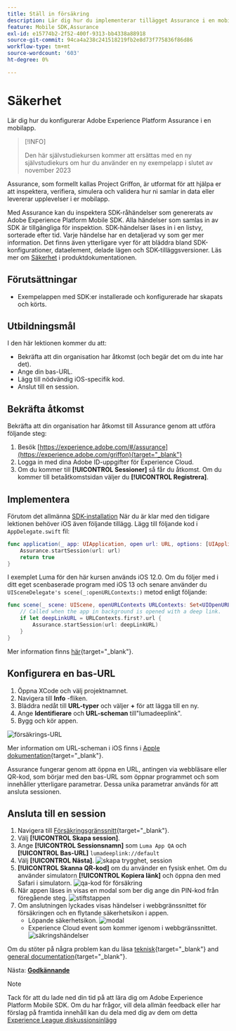 ```yaml
---
title: Ställ in försäkring
description: Lär dig hur du implementerar tillägget Assurance i en mobilapp.
feature: Mobile SDK,Assurance
exl-id: e15774b2-2f52-400f-9313-bb4338a88918
source-git-commit: 94ca4a238c241518219fb2e8d73f775836f86d86
workflow-type: tm+mt
source-wordcount: '603'
ht-degree: 0%

---
```


# Säkerhet

Lär dig hur du konfigurerar Adobe Experience Platform Assurance i en mobilapp.

>[!INFO]
>
> Den här självstudiekursen kommer att ersättas med en ny självstudiekurs om hur du använder en ny exempelapp i slutet av november 2023

Assurance, som formellt kallas Project Griffon, är utformat för att hjälpa er att inspektera, verifiera, simulera och validera hur ni samlar in data eller levererar upplevelser i er mobilapp.

Med Assurance kan du inspektera SDK-råhändelser som genererats av Adobe Experience Platform Mobile SDK. Alla händelser som samlas in av SDK är tillgängliga för inspektion. SDK-händelser läses in i en listvy, sorterade efter tid. Varje händelse har en detaljerad vy som ger mer information. Det finns även ytterligare vyer för att bläddra bland SDK-konfigurationer, dataelement, delade lägen och SDK-tilläggsversioner. Läs mer om [Säkerhet](https://experienceleague.adobe.com/docs/experience-platform/assurance/home.html) i produktdokumentationen.


## Förutsättningar

* Exempelappen med SDK:er installerade och konfigurerade har skapats och körts.

## Utbildningsmål

I den här lektionen kommer du att:

* Bekräfta att din organisation har åtkomst (och begär det om du inte har det).
* Ange din bas-URL.
* Lägg till nödvändig iOS-specifik kod.
* Anslut till en session.

## Bekräfta åtkomst

Bekräfta att din organisation har åtkomst till Assurance genom att utföra följande steg:

1. Besök [https://experience.adobe.com/#/assurance](https://experience.adobe.com/griffon){target="_blank"}
1. Logga in med dina Adobe ID-uppgifter för Experience Cloud.
1. Om du kommer till **[!UICONTROL Sessioner]** så får du åtkomst. Om du kommer till betaåtkomstsidan väljer du **[!UICONTROL Registrera]**.

## Implementera

Förutom det allmänna [SDK-installation](install-sdks.md) När du är klar med den tidigare lektionen behöver iOS även följande tillägg. Lägg till följande kod i `AppDelegate.swift` fil:

```swift
func application(_ app: UIApplication, open url: URL, options: [UIApplication.OpenURLOptionsKey: Any] = [:]) -> Bool {
    Assurance.startSession(url: url)
    return true
}
```

I exemplet Luma för den här kursen används iOS 12.0. Om du följer med i ditt eget scenbaserade program med iOS 13 och senare använder du `UISceneDelegate's scene(_:openURLContexts:)` metod enligt följande:

```swift
func scene(_ scene: UIScene, openURLContexts URLContexts: Set<UIOpenURLContext>) {
    // Called when the app in background is opened with a deep link.
    if let deepLinkURL = URLContexts.first?.url {
        Assurance.startSession(url: deepLinkURL)
    }
}
```

Mer information finns [här](https://developer.adobe.com/client-sdks/documentation/platform-assurance-sdk/api-reference/){target="_blank"}.

## Konfigurera en bas-URL

1. Öppna XCode och välj projektnamnet.
1. Navigera till **Info** -fliken.
1. Bläddra nedåt till **URL-typer** och väljer **+** för att lägga till en ny.
1. Ange **Identifierare** och **URL-scheman** till&quot;lumadeeplink&quot;.
1. Bygg och kör appen.

![försäkrings-URL](assets/mobile-assurance-url-type.png)

Mer information om URL-scheman i iOS finns i [Apple dokumentation](https://developer.apple.com/documentation/xcode/defining-a-custom-url-scheme-for-your-app){target="_blank"}.

Assurance fungerar genom att öppna en URL, antingen via webbläsare eller QR-kod, som börjar med den bas-URL som öppnar programmet och som innehåller ytterligare parametrar. Dessa unika parametrar används för att ansluta sessionen.

## Ansluta till en session

1. Navigera till [Försäkringsgränssnitt](https://experience.adobe.com/griffon){target="_blank"}.
1. Välj **[!UICONTROL Skapa session]**.
1. Ange **[!UICONTROL Sessionsnamn]** som `Luma App QA` och **[!UICONTROL Bas-URL]** `lumadeeplink://default`
1. Välj **[!UICONTROL Nästa]**.
   ![skapa trygghet, session](assets/mobile-assurance-create-session.png)
1. **[!UICONTROL Skanna QR-kod]** om du använder en fysisk enhet. Om du använder simulatorn **[!UICONTROL Kopiera länk]** och öppna den med Safari i simulatorn.
   ![qa-kod för försäkring](assets/mobile-assurance-qr-code.png)
1. När appen läses in visas en modal som ber dig ange din PIN-kod från föregående steg.
   ![stiftstappen](assets/mobile-assurance-enter-pin.png)
1. Om anslutningen lyckades visas händelser i webbgränssnittet för försäkringen och en flytande säkerhetsikon i appen.
   * Löpande säkerhetsikon.
     ![modal](assets/mobile-assurance-modal.png)
   * Experience Cloud event som kommer igenom i webbgränssnittet.
     ![säkringshändelser](assets/mobile-assurance-events.png)

Om du stöter på några problem kan du läsa [teknisk](https://developer.adobe.com/client-sdks/documentation/platform-assurance-sdk/){target="_blank"} and [general documentation](https://experienceleague.adobe.com/docs/experience-platform/assurance/home.html){target="_blank"}.

Nästa: **[Godkännande](consent.md)**

>[!NOTE]
>
>Tack för att du lade ned din tid på att lära dig om Adobe Experience Platform Mobile SDK. Om du har frågor, vill dela allmän feedback eller har förslag på framtida innehåll kan du dela med dig av dem om detta [Experience League diskussionsinlägg](https://experienceleaguecommunities.adobe.com/t5/adobe-experience-platform-launch/tutorial-discussion-implement-adobe-experience-cloud-in-mobile/td-p/443796)
